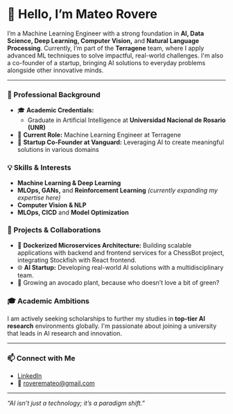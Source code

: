 # 👋 Hello, I’m Mateo Rovere

I’m a Machine Learning Engineer with a strong foundation in **AI, Data Science, Deep Learning, Computer Vision,** and **Natural Language Processing**. Currently, I’m part of the **Terragene** team, where I apply advanced ML techniques to solve impactful, real-world challenges. I'm also a co-founder of a startup, bringing AI solutions to everyday problems alongside other innovative minds.

---

### 💼 Professional Background

- 🎓 **Academic Credentials:** 
  - Graduate in Artificial Intelligence at **Universidad Nacional de Rosario (UNR)**
- 🤖 **Current Role:** Machine Learning Engineer at Terragene
- 🚀 **Startup Co-Founder at Vanguard:** Leveraging AI to create meaningful solutions in various domains

### 💡 Skills & Interests

- **Machine Learning & Deep Learning**  
- **MLOps, GANs,** and **Reinforcement Learning** *(currently expanding my expertise here)*
- **Computer Vision & NLP**
- **MLOps, CICD** and **Model Optimization**  

### 🌱 Projects & Collaborations

- 🐳 **Dockerized Microservices Architecture:** Building scalable applications with backend and frontend services for a ChessBot project, integrating Stockfish with React frontend.
- 🌐 **AI Startup:** Developing real-world AI solutions with a multidisciplinary team.
- 🌱 Growing an avocado plant, because who doesn’t love a bit of green?

### 🎓 Academic Ambitions

I am actively seeking scholarships to further my studies in **top-tier AI research** environments globally. I'm passionate about joining a university that leads in AI research and innovation.

---

### 📫 Connect with Me

- [LinkedIn](https://www.linkedin.com/in/mateo-rovere)
- 📧 roveremateo@gmail.com

--- 

*“AI isn’t just a technology; it’s a paradigm shift.”* 

